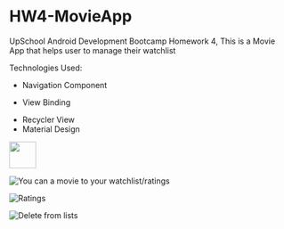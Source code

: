 # HW4-MovieApp
UpSchool Android Development Bootcamp Homework 4, This is a Movie App that helps user to manage their watchlist

Technologies Used: 

- Navigation Component
* View Binding
+ Recycler View
+ Material Design

<img src="[https://github.com/favicon.ico](https://github.com/betulAkgull/HW4-MovieApp/assets/76072632/71faa6ba-4256-47e5-8b19-2186b5812f08)" width="48">

![You can a movie to your watchlist/ratings]()

![Ratings](https://github.com/betulAkgull/HW4-MovieApp/assets/76072632/b117ec9d-d61b-46ee-adbc-6073a8f785d2)

![Delete from lists](https://github.com/betulAkgull/HW4-MovieApp/assets/76072632/b9ba61ac-0974-43d7-8f09-8f5771e80592)






